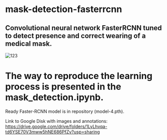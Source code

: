 # mask-detection-fasterrcnn

## Convolutional neural network FasterRCNN tuned to detect presence and correct wearing of a medical mask.

![123](https://user-images.githubusercontent.com/114025176/196769323-c910cf2e-74f7-4570-aac0-caae1a861e5a.png)


# The way to reproduce the learning process is presented in the mask_detection.ipynb.

Ready Faster-RCNN model is in repository (model-4.pth).


Link to Google Disk with images and annotations:
https://drive.google.com/drive/folders/1LyLhvqa-td6YSE70V3mww5hNE686PfZv?usp=sharing
